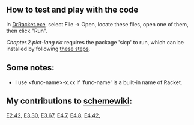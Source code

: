 How to test and play with the code
---
In [DrRacket.exe](https://racket-lang.org/), select File -> Open, locate these files, open one of them, then click "Run".

*Chapter.2.pict-lang.rkt* requires the package 'sicp' to run, which can be installed by following [these steps](https://docs.racket-lang.org/sicp-manual/index.html).

Some notes:
---
* I use \<func-name>-x.xx if 'func-name' is a built-in name of Racket.

My contributions to [schemewiki](http://community.schemewiki.org/?sicp-solutions):
---
[E2.42](http://community.schemewiki.org/?sicp-ex-2.42),
[E3.30](http://community.schemewiki.org/?sicp-ex-3.30),
[E3.67](http://community.schemewiki.org/?sicp-ex-3.67),
[E4.7](http://community.schemewiki.org/?sicp-ex-4.7),
[E4.8](http://community.schemewiki.org/?sicp-ex-4.8),
[E4.42](http://community.schemewiki.org/?sicp-ex-4.42),

